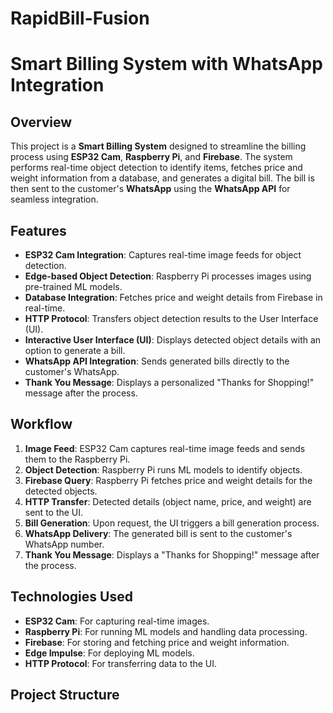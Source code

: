 # RapidBill-Fusion
# Smart Billing System with WhatsApp Integration

## Overview
This project is a **Smart Billing System** designed to streamline the billing process using **ESP32 Cam**, **Raspberry Pi**, and **Firebase**. The system performs real-time object detection to identify items, fetches price and weight information from a database, and generates a digital bill. The bill is then sent to the customer's **WhatsApp** using the **WhatsApp API** for seamless integration.

## Features
- **ESP32 Cam Integration**: Captures real-time image feeds for object detection.
- **Edge-based Object Detection**: Raspberry Pi processes images using pre-trained ML models.
- **Database Integration**: Fetches price and weight details from Firebase in real-time.
- **HTTP Protocol**: Transfers object detection results to the User Interface (UI).
- **Interactive User Interface (UI)**: Displays detected object details with an option to generate a bill.
- **WhatsApp API Integration**: Sends generated bills directly to the customer's WhatsApp.
- **Thank You Message**: Displays a personalized "Thanks for Shopping!" message after the process.

## Workflow
1. **Image Feed**: ESP32 Cam captures real-time image feeds and sends them to the Raspberry Pi.
2. **Object Detection**: Raspberry Pi runs ML models to identify objects.
3. **Firebase Query**: Raspberry Pi fetches price and weight details for the detected objects.
4. **HTTP Transfer**: Detected details (object name, price, and weight) are sent to the UI.
5. **Bill Generation**: Upon request, the UI triggers a bill generation process.
6. **WhatsApp Delivery**: The generated bill is sent to the customer's WhatsApp number.
7. **Thank You Message**: Displays a "Thanks for Shopping!" message after the process.

## Technologies Used
- **ESP32 Cam**: For capturing real-time images.
- **Raspberry Pi**: For running ML models and handling data processing.
- **Firebase**: For storing and fetching price and weight information.
- **Edge Impulse**: For deploying ML models.
- **HTTP Protocol**: For transferring data to the UI.



## Project Structure
